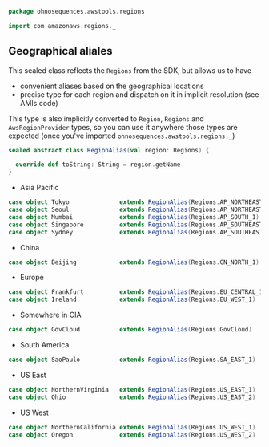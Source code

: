 
```scala
package ohnosequences.awstools.regions

import com.amazonaws.regions._
```

## Geographical aliales

  This sealed class reflects the `Regions` from the SDK, but allows us to have
  - convenient aliases based on the geographical locations
  - precise type for each region and dispatch on it in implicit resolution (see AMIs code)

  This type is also implicitly converted to `Region`, `Regions` and `AwsRegionProvider` types, so you can use it anywhere those types are expected (once you've imported `ohnosequences.awstools.regions._`)


```scala
sealed abstract class RegionAlias(val region: Regions) {

  override def toString: String = region.getName
}
```

- Asia Pacific

```scala
case object Tokyo              extends RegionAlias(Regions.AP_NORTHEAST_1)
case object Seoul              extends RegionAlias(Regions.AP_NORTHEAST_2)
case object Mumbai             extends RegionAlias(Regions.AP_SOUTH_1)
case object Singapore          extends RegionAlias(Regions.AP_SOUTHEAST_1)
case object Sydney             extends RegionAlias(Regions.AP_SOUTHEAST_2)
```

- China

```scala
case object Beijing            extends RegionAlias(Regions.CN_NORTH_1)
```

- Europe

```scala
case object Frankfurt          extends RegionAlias(Regions.EU_CENTRAL_1)
case object Ireland            extends RegionAlias(Regions.EU_WEST_1)
```

- Somewhere in CIA

```scala
case object GovCloud           extends RegionAlias(Regions.GovCloud)
```

- South America

```scala
case object SaoPaulo           extends RegionAlias(Regions.SA_EAST_1)
```

- US East

```scala
case object NorthernVirginia   extends RegionAlias(Regions.US_EAST_1)
case object Ohio               extends RegionAlias(Regions.US_EAST_2)
```

- US West

```scala
case object NorthernCalifornia extends RegionAlias(Regions.US_WEST_1)
case object Oregon             extends RegionAlias(Regions.US_WEST_2)

```




[main/scala/ohnosequences/awstools/autoscaling/client.scala]: ../autoscaling/client.scala.md
[main/scala/ohnosequences/awstools/autoscaling/filters.scala]: ../autoscaling/filters.scala.md
[main/scala/ohnosequences/awstools/autoscaling/package.scala]: ../autoscaling/package.scala.md
[main/scala/ohnosequences/awstools/autoscaling/PurchaseModel.scala]: ../autoscaling/PurchaseModel.scala.md
[main/scala/ohnosequences/awstools/ec2/AMI.scala]: ../ec2/AMI.scala.md
[main/scala/ohnosequences/awstools/ec2/client.scala]: ../ec2/client.scala.md
[main/scala/ohnosequences/awstools/ec2/instances.scala]: ../ec2/instances.scala.md
[main/scala/ohnosequences/awstools/ec2/InstanceType-AMI.scala]: ../ec2/InstanceType-AMI.scala.md
[main/scala/ohnosequences/awstools/ec2/InstanceType.scala]: ../ec2/InstanceType.scala.md
[main/scala/ohnosequences/awstools/ec2/LaunchSpecs.scala]: ../ec2/LaunchSpecs.scala.md
[main/scala/ohnosequences/awstools/ec2/package.scala]: ../ec2/package.scala.md
[main/scala/ohnosequences/awstools/package.scala]: ../package.scala.md
[main/scala/ohnosequences/awstools/regions/aliases.scala]: aliases.scala.md
[main/scala/ohnosequences/awstools/regions/package.scala]: package.scala.md
[main/scala/ohnosequences/awstools/s3/address.scala]: ../s3/address.scala.md
[main/scala/ohnosequences/awstools/s3/client.scala]: ../s3/client.scala.md
[main/scala/ohnosequences/awstools/s3/package.scala]: ../s3/package.scala.md
[main/scala/ohnosequences/awstools/s3/transfers.scala]: ../s3/transfers.scala.md
[main/scala/ohnosequences/awstools/sns/client.scala]: ../sns/client.scala.md
[main/scala/ohnosequences/awstools/sns/package.scala]: ../sns/package.scala.md
[main/scala/ohnosequences/awstools/sns/subscribers.scala]: ../sns/subscribers.scala.md
[main/scala/ohnosequences/awstools/sns/topics.scala]: ../sns/topics.scala.md
[main/scala/ohnosequences/awstools/sqs/client.scala]: ../sqs/client.scala.md
[main/scala/ohnosequences/awstools/sqs/messages.scala]: ../sqs/messages.scala.md
[main/scala/ohnosequences/awstools/sqs/package.scala]: ../sqs/package.scala.md
[main/scala/ohnosequences/awstools/sqs/queues.scala]: ../sqs/queues.scala.md
[test/scala/ohnosequences/awstools/autoscaling.scala]: ../../../../../test/scala/ohnosequences/awstools/autoscaling.scala.md
[test/scala/ohnosequences/awstools/instanceTypes.scala]: ../../../../../test/scala/ohnosequences/awstools/instanceTypes.scala.md
[test/scala/ohnosequences/awstools/package.scala]: ../../../../../test/scala/ohnosequences/awstools/package.scala.md
[test/scala/ohnosequences/awstools/sqs.scala]: ../../../../../test/scala/ohnosequences/awstools/sqs.scala.md